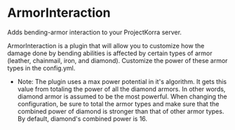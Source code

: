 # ArmorInteraction
Adds bending-armor interaction to your ProjectKorra server.

ArmorInteraction is a plugin that will allow you to customize how the damage done by bending abilities is affected by certain types of armor (leather, chainmail, iron, and diamond). Customize the power of these armor types in the config.yml.

* Note: The plugin uses a max power potential in it's algorithm. It gets this value from totaling the power of all the diamond armors. In other words, diamond armor is assumed to be the most powerful. When changing the configuration, be sure to total the armor types and make sure that the combined power of diamond is stronger than that of other armor types. By default, diamond's combined power is 16.
